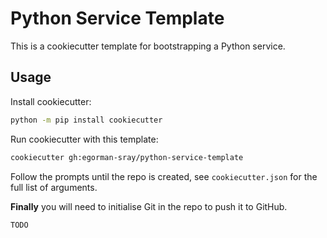 # Python Service Template

This is a cookiecutter template for bootstrapping a Python service.

## Usage

Install cookiecutter:

```bash
python -m pip install cookiecutter
```

Run cookiecutter with this template:
```bash
cookiecutter gh:egorman-sray/python-service-template
```

Follow the prompts until the repo is created, see `cookiecutter.json` for the full list of arguments.

__Finally__ you will need to initialise Git in the repo to push it to GitHub.

```
TODO
```
